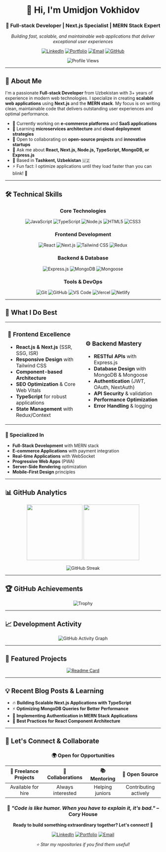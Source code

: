 
<div align="center">

# 👋 Hi, I'm **Umidjon Vokhidov**

### 🚀 Full-stack Developer | Next.js Specialist | MERN Stack Expert

*Building fast, scalable, and maintainable web applications that deliver exceptional user experiences*

[![LinkedIn](https://img.shields.io/badge/LinkedIn-0077B5?style=for-the-badge&logo=linkedin&logoColor=white)](https://www.linkedin.com/in/umidjon-vokhidov)
[![Portfolio](https://img.shields.io/badge/Portfolio-000000?style=for-the-badge&logo=vercel&logoColor=white)](https://umidjonvokhidov.vercel.app)
[![Email](https://img.shields.io/badge/Email-D14836?style=for-the-badge&logo=gmail&logoColor=white)](mailto:umidjonvokhidov@gmail.com)
[![GitHub](https://img.shields.io/badge/GitHub-100000?style=for-the-badge&logo=github&logoColor=white)](https://github.com/umidjonvokhidov)

![Profile Views](https://komarev.com/ghpvc/?username=umidjonvokhidov&color=0e75b6&style=flat&label=Profile+Views)

</div>

---

## 🎯 About Me

I'm a passionate **Full-stack Developer** from Uzbekistan with 3+ years of experience in modern web technologies. I specialize in creating **scalable web applications** using **Next.js** and the **MERN stack**. My focus is on writing clean, maintainable code that delivers outstanding user experiences and optimal performance.

- 🔭 Currently working on **e-commerce platforms** and **SaaS applications**
- 🌱 Learning **microservices architecture** and **cloud deployment strategies**
- 👯 Open to collaborating on **open-source projects** and **innovative startups**
- 💬 Ask me about **React, Next.js, Node.js, TypeScript, MongoDB, or Express.js**
- 📍 Based in **Tashkent, Uzbekistan** 🇺🇿
- ⚡ Fun fact: I optimize applications until they load faster than you can blink! 👀

---

## 🛠️ Technical Skills

<div align="center">

### Core Technologies
![JavaScript](https://img.shields.io/badge/JavaScript-F7DF1E?style=for-the-badge&logo=javascript&logoColor=black)
![TypeScript](https://img.shields.io/badge/TypeScript-007ACC?style=for-the-badge&logo=typescript&logoColor=white)
![Node.js](https://img.shields.io/badge/Node.js-43853D?style=for-the-badge&logo=node.js&logoColor=white)
![HTML5](https://img.shields.io/badge/HTML5-E34F26?style=for-the-badge&logo=html5&logoColor=white)
![CSS3](https://img.shields.io/badge/CSS3-1572B6?style=for-the-badge&logo=css3&logoColor=white)

### Frontend Development
![React](https://img.shields.io/badge/React-20232A?style=for-the-badge&logo=react&logoColor=61DAFB)
![Next.js](https://img.shields.io/badge/Next.js-000000?style=for-the-badge&logo=next.js&logoColor=white)
![Tailwind CSS](https://img.shields.io/badge/Tailwind_CSS-38B2AC?style=for-the-badge&logo=tailwind-css&logoColor=white)
![Redux](https://img.shields.io/badge/Redux-593D88?style=for-the-badge&logo=redux&logoColor=white)

### Backend & Database
![Express.js](https://img.shields.io/badge/Express.js-404D59?style=for-the-badge&logo=express&logoColor=white)
![MongoDB](https://img.shields.io/badge/MongoDB-4EA94B?style=for-the-badge&logo=mongodb&logoColor=white)
![Mongoose](https://img.shields.io/badge/Mongoose-880000?style=for-the-badge&logo=mongoose&logoColor=white)

### Tools & DevOps
![Git](https://img.shields.io/badge/Git-F05032?style=for-the-badge&logo=git&logoColor=white)
![GitHub](https://img.shields.io/badge/GitHub-100000?style=for-the-badge&logo=github&logoColor=white)
![VS Code](https://img.shields.io/badge/VS_Code-0078D4?style=for-the-badge&logo=visual%20studio%20code&logoColor=white)
![Vercel](https://img.shields.io/badge/Vercel-000000?style=for-the-badge&logo=vercel&logoColor=white)
![Netlify](https://img.shields.io/badge/Netlify-00C7B7?style=for-the-badge&logo=netlify&logoColor=white)

</div>

---

## 💼 What I Do Best

<table align="center">
<tr>
<td width="50%">

### 🎨 Frontend Excellence
- **React.js & Next.js** (SSR, SSG, ISR)
- **Responsive Design** with Tailwind CSS
- **Component-based Architecture**
- **SEO Optimization** & Core Web Vitals
- **TypeScript** for robust applications
- **State Management** with Redux/Context

</td>
<td width="50%">

### ⚙️ Backend Mastery
- **RESTful APIs** with Express.js
- **Database Design** with MongoDB & Mongoose
- **Authentication** (JWT, OAuth, NextAuth)
- **API Security** & validation
- **Performance Optimization**
- **Error Handling** & logging

</td>
</tr>
</table>

### 🚀 Specialized In
- **Full-Stack Development** with MERN stack
- **E-commerce Applications** with payment integration
- **Real-time Applications** with WebSocket
- **Progressive Web Apps** (PWA)
- **Server-Side Rendering** optimization
- **Mobile-First Design** principles

---

## 📊 GitHub Analytics

<div align="center">

<img height="180em" src="https://github-readme-stats.vercel.app/api?username=umidjonvokhidov&show_icons=true&theme=tokyonight&include_all_commits=true&count_private=true&hide_border=true"/>
<img height="180em" src="https://github-readme-stats.vercel.app/api/top-langs/?username=umidjonvokhidov&layout=compact&langs_count=8&theme=tokyonight&hide_border=true"/>

</div>

<div align="center">

![GitHub Streak](https://github-readme-streak-stats.herokuapp.com/?user=umidjonvokhidov&theme=tokyonight&hide_border=true)

</div>

---

## 🏆 GitHub Achievements

<div align="center">

![Trophy](https://github-profile-trophy.vercel.app/?username=umidjonvokhidov&theme=tokyonight&no-frame=true&no-bg=false&margin-w=4&row=2&column=4)

</div>

---

## 📈 Development Activity

<div align="center">

![GitHub Activity Graph](https://github-readme-activity-graph.vercel.app/graph?username=umidjonvokhidov&theme=tokyo-night&hide_border=true&custom_title=Coding%20Activity%20Graph)

</div>

---

## 🌟 Featured Projects

<div align="center">

<!-- Replace these with your actual repository names -->

[![Readme Card](https://github-readme-stats.vercel.app/api/pin/?username=umidjonvokhidov&repo=bazpay&theme=tokyonight&hide_border=true)](https://github.com/umidjonvokhidov/bazpay)

</div>

---

## 💡 Recent Blog Posts & Learning

- 🔥 **Building Scalable Next.js Applications with TypeScript**
- ⚡ **Optimizing MongoDB Queries for Better Performance**
- 🎯 **Implementing Authentication in MERN Stack Applications**
- 🚀 **Best Practices for React Component Architecture**

---

## 🤝 Let's Connect & Collaborate

<div align="center">

### 🌍 Open for Opportunities

| 💼 **Freelance Projects** | 🤝 **Collaborations** | 📚 **Mentoring** | 🌟 **Open Source** |
|:-------------------------:|:---------------------:|:------------------:|:-------------------:|
| Available for hire | Always interested | Helping juniors | Contributing actively |

</div>

<div align="center">

### 💭 *"Code is like humor. When you have to explain it, it's bad."* – Cory House

**Ready to build something extraordinary together? Let's connect! 🚀**

[![LinkedIn](https://img.shields.io/badge/Let's_Connect-0077B5?style=for-the-badge&logo=linkedin&logoColor=white)](https://www.linkedin.com/in/umidjon-vokhidov)
[![Portfolio](https://img.shields.io/badge/View_Portfolio-000000?style=for-the-badge&logo=vercel&logoColor=white)](https://umidjonvokhidov.vercel.app)
[![Email](https://img.shields.io/badge/Send_Email-D14836?style=for-the-badge&logo=gmail&logoColor=white)](mailto:umidjonvokhidov@gmail.com)

*⭐ Star my repositories if you find them useful!*

</div>
